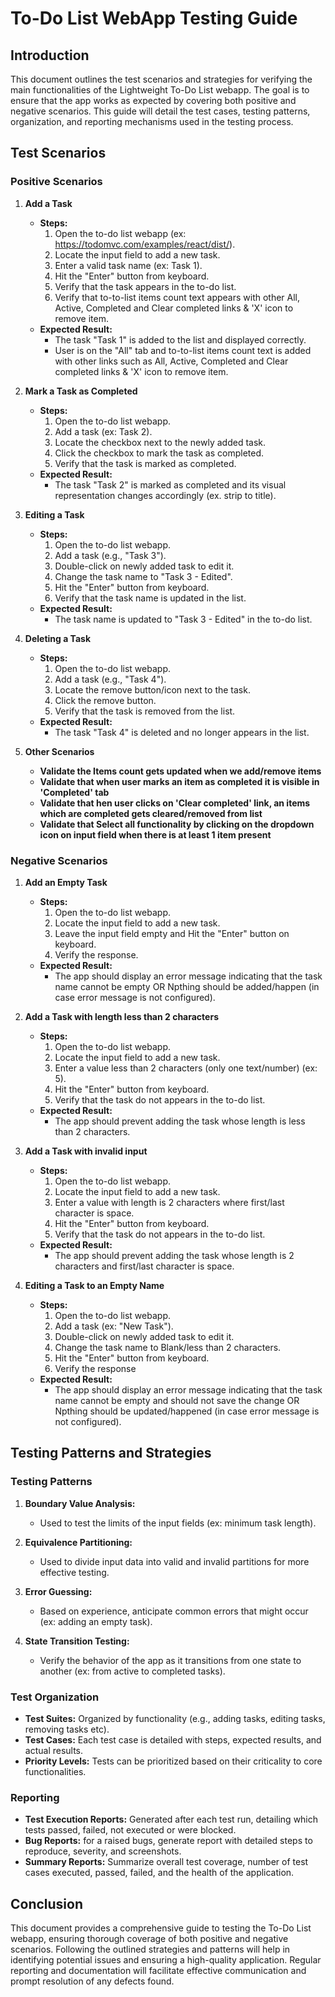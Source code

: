 
# To-Do List WebApp Testing Guide

## Introduction

This document outlines the test scenarios and strategies for verifying the main functionalities of the Lightweight To-Do List webapp. The goal is to ensure that the app works as expected by covering both positive and negative scenarios. 
This guide will detail the test cases, testing patterns, organization, and reporting mechanisms used in the testing process.

## Test Scenarios

### Positive Scenarios

1. **Add a Task**
   - **Steps:**
     1. Open the to-do list webapp (ex: https://todomvc.com/examples/react/dist/).
     2. Locate the input field to add a new task.
     3. Enter a valid task name (ex: Task 1).
     4. Hit the "Enter" button from keyboard.
     5. Verify that the task appears in the to-do list.
     6. Verify that to-to-list items count text appears with other All, Active, Completed and Clear completed links & 'X' icon to remove item.
   - **Expected Result:**
     - The task "Task 1" is added to the list and displayed correctly.
     - User is on the "All" tab and to-to-list items count text is added with other links such as All, Active, Completed and Clear completed links & 'X' icon to remove item.

2. **Mark a Task as Completed**
   - **Steps:**
     1. Open the to-do list webapp.
     2. Add a task (ex: Task 2).
     3. Locate the checkbox next to the newly added task.
     4. Click the checkbox to mark the task as completed.
     5. Verify that the task is marked as completed.
   - **Expected Result:**
     - The task "Task 2" is marked as completed and its visual representation changes accordingly (ex. strip to title).

3. **Editing a Task**
   - **Steps:**
     1. Open the to-do list webapp.
     2. Add a task (e.g., "Task 3").
     3. Double-click on newly added task to edit it.
     4. Change the task name to "Task 3 - Edited".
     5. Hit the "Enter" button from keyboard.
     6. Verify that the task name is updated in the list.
   - **Expected Result:**
     - The task name is updated to "Task 3 - Edited" in the to-do list.

4. **Deleting a Task**
   - **Steps:**
     1. Open the to-do list webapp.
     2. Add a task (e.g., "Task 4").
     3. Locate the remove button/icon next to the task.
     4. Click the remove button.
     5. Verify that the task is removed from the list.
   - **Expected Result:**
     - The task "Task 4" is deleted and no longer appears in the list.

5. **Other Scenarios**
   - **Validate the Items count gets updated when we add/remove items**
   - **Validate that when user marks an item as completed it is visible in 'Completed' tab**
   - **Validate that hen user clicks on 'Clear completed' link, an items which are completed gets cleared/removed from list**
   - **Validate that Select all functionality by clicking on the dropdown icon on input field when there is at least 1 item present**


### Negative Scenarios

1. **Add an Empty Task**
   - **Steps:**
     1. Open the to-do list webapp.
     2. Locate the input field to add a new task.
     3. Leave the input field empty and Hit the "Enter" button on keyboard.
     4. Verify the response.
   - **Expected Result:**
     - The app should display an error message indicating that the task name cannot be empty OR Npthing should be added/happen (in case error message is not configured).

2. **Add a Task with length less than 2 characters**
   - **Steps:**
     1. Open the to-do list webapp.
     2. Locate the input field to add a new task.
     3. Enter a value less than 2 characters (only one text/number) (ex: 5).
     4. Hit the "Enter" button from keyboard.
     5. Verify that the task do not appears in the to-do list.
   - **Expected Result:**
     - The app should prevent adding the task whose length is less than 2 characters.

3. **Add a Task with invalid input**
   - **Steps:**
     1. Open the to-do list webapp.
     2. Locate the input field to add a new task.
     3. Enter a value with length is 2 characters where first/last character is space.
     4. Hit the "Enter" button from keyboard.
     5. Verify that the task do not appears in the to-do list.
   - **Expected Result:**
     - The app should prevent adding the task whose length is 2 characters and first/last character is space.

4. **Editing a Task to an Empty Name**
   - **Steps:**
     1. Open the to-do list webapp.
     2. Add a task (ex: "New Task").
     3. Double-click on newly added task to edit it.
     4. Change the task name to Blank/less than 2 characters.
     5. Hit the "Enter" button from keyboard.
     6. Verify the response
   - **Expected Result:**
     - The app should display an error message indicating that the task name cannot be empty and should not save the change OR Npthing should be updated/happened (in case error message is not configured).

## Testing Patterns and Strategies

### Testing Patterns

1. **Boundary Value Analysis:**
   - Used to test the limits of the input fields (ex: minimum task length).

2. **Equivalence Partitioning:**
   - Used to divide input data into valid and invalid partitions for more effective testing.

3. **Error Guessing:**
   - Based on experience, anticipate common errors that might occur (ex: adding an empty task).

4. **State Transition Testing:**
   - Verify the behavior of the app as it transitions from one state to another (ex: from active to completed tasks).

### Test Organization

- **Test Suites:** Organized by functionality (e.g., adding tasks, editing tasks, removing tasks etc).
- **Test Cases:** Each test case is detailed with steps, expected results, and actual results.
- **Priority Levels:** Tests can be prioritized based on their criticality to core functionalities.

### Reporting

- **Test Execution Reports:** Generated after each test run, detailing which tests passed, failed, not executed or were blocked.
- **Bug Reports:** for a raised bugs, generate report with detailed steps to reproduce, severity, and screenshots.
- **Summary Reports:** Summarize overall test coverage, number of test cases executed, passed, failed, and the health of the application.

## Conclusion

This document provides a comprehensive guide to testing the To-Do List webapp, ensuring thorough coverage of both positive and negative scenarios. Following the outlined strategies and patterns will help in identifying potential issues and ensuring a high-quality application. Regular reporting and documentation will facilitate effective communication and prompt resolution of any defects found.


